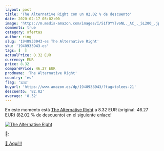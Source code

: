 ```yaml
---
layout: post
title: 'The Alternative Right con un 82.02 % de descuento'
date: 2020-02-17 05:02:00
image: 'https://m.media-amazon.com/images/I/51fOYYlvoNL._AC_._SL200_.jpg'
comments: true
category: ofertas
author: ring
slug: '1940933943-es The Alternative Right'
sku: '1940933943-es'
tags: [  ]
actualPrice: 8.32 EUR
currency: EUR
price: 8.32
comparePrice: 46.27 EUR
prodname: 'The Alternative Right'
country: 'es'
flag: '🇪🇸'
buyurl: 'https://www.amazon.es/dp/1940933943/?tag=tolees-21'
descuento: '82.02'
average: '8.32'
---
```


En este momento está [The Alternative Right](https://www.amazon.es/dp/1940933943/?tag=tolees-21) a 8.32 EUR (original: 46.27 EUR) (82.02 %  de descuento) en el siguiente enlace!

[![The Alternative Right](https://m.media-amazon.com/images/I/51fOYYlvoNL._AC_._SL200_.jpg)](https://www.amazon.es/dp/1940933943/?tag=tolees-21)

🔎:


[🛒 Aquí!!!](https://www.amazon.es/dp/1940933943/?tag=tolees-21)
